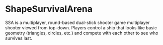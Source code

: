 # ShapeSurvivalArena
SSA is a multiplayer, round-based dual-stick shooter game multiplayer shooter viewed from top-down. Players control a ship that looks like basic geometry (triangles, circles, etc.) and compete with each other to see who survives last.
